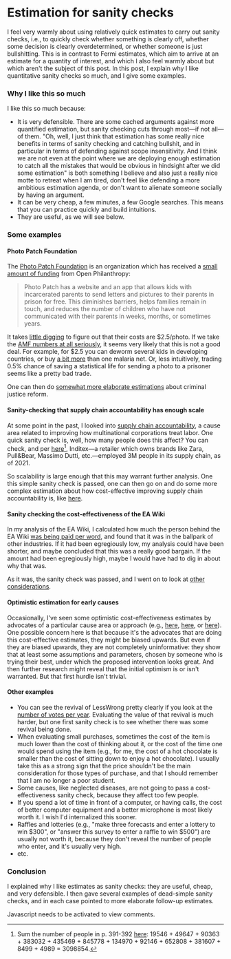 Estimation for sanity checks
============================

I feel very warmly about using relatively quick estimates to carry out sanity checks, i.e., to quickly check whether something is clearly off, whether some decision is clearly overdetermined, or whether someone is just bullshitting. This is in contrast to Fermi estimates, which aim to arrive at an estimate for a quantity of interest, and which I also feel warmly about but which aren't the subject of this post. In this post, I explain why I like quantitative sanity checks so much, and I give some examples.

### Why I like this so much

I like this so much because:

- It is very defensible. There are some cached arguments against more quantified estimation, but sanity checking cuts through most—if not all—of them. "Oh, well, I just think that estimation has some really nice benefits in terms of sanity checking and catching bullshit, and in particular in terms of defending against scope insensitivity. And I think we are not even at the point where we are deploying enough estimation to catch all the mistakes that would be obvious in hindsight after we did some estimation" is both something I believe and also just a really nice motte to retreat when I am tired, don't feel like defending a more ambitious estimation agenda, or don't want to alienate someone socially by having an argument. 
- It can be very cheap, a few minutes, a few Google searches. This means that you can practice quickly and build intuitions.
- They are useful, as we will see below.

### Some examples

#### Photo Patch Foundation

The [Photo Patch Foundation](https://photopatch.org/) is an organization which has received a [small amount of funding](https://www.openphilanthropy.org/grants/photo-patch-foundation-general-support-2019/) from Open Philanthropy:

> Photo Patch has a website and an app that allows kids with incarcerated parents to send letters and pictures to their parents in prison for free. This diminishes barriers, helps families remain in touch, and reduces the number of children who have not communicated with their parents in weeks, months, or sometimes years.

It takes [little digging](https://donorbox.org/patching-relationships-with-letters-photos-2) to figure out that their costs are $2.5/photo. If we take the [AMF numbers at all seriously](https://forum.effectivealtruism.org/posts/4Qdjkf8PatGBsBExK/adding-quantified-uncertainty-to-givewell-s-cost), it seems very likely that this is not a good deal. For example, for $2.5 you can deworm several kids in developing countries, or buy [a bit more](https://www.againstmalaria.com/DollarsPerNet.aspx) than one malaria net. Or, less intuitively, trading 0.5% chance of saving a statistical life for sending a photo to a prisoner seems like a pretty bad trade.

One can then do [somewhat more elaborate estimations](https://forum.effectivealtruism.org/posts/h2N9qEbvQ6RHABcae/a-critical-review-of-open-philanthropy-s-bet-on-criminal) about criminal justice reform.

#### Sanity-checking that supply chain accountability has enough scale

At some point in the past, I looked into [supply chain accountability](https://forum.effectivealtruism.org/posts/ME4zE34KBSYnt6hGp/new-cause-proposal-international-supply-chain-accountability), a cause area related to improving how multinational corporations treat labor. One quick sanity check is, well, how many people does this affect? You can check, and per [here](https://static.inditex.com/annual_report_2021/es/documentos/informe-de-gestion-integrado-2021.pdf)[^1], Inditex—a retailer which owns brands like Zara, Pull&Bear, Massimo Dutti, etc.—employed 3M people in its supply chain, as of 2021.

So scalability is large enough that this may warrant further analysis. One this simple sanity check is passed, one can then go on and do some more complex estimation about how cost-effective improving supply chain accountability is, like [here](https://www.getguesstimate.com/models/14645). 

[^1]: Sum the number of people in p. 391-392 [here](https://static.inditex.com/annual_report_2021/es/documentos/informe-de-gestion-integrado-2021.pdf): 19546 + 49647 + 90363 + 383032 + 435469 + 845778 + 134970 + 92146 + 652808 + 381607 + 8499 + 4989 = 3098854. 

#### Sanity checking the cost-effectiveness of the EA Wiki

In my analysis of the EA Wiki, I calculated how much the person behind the EA Wiki [was being paid per word](https://forum.effectivealtruism.org/posts/kTLR23dFRB5pJryvZ/external-evaluation-of-the-ea-wiki#Costs_per_word_compared_to_other_industries), and found that it was in the ballpark of other industries. If it had been egregiously low, my analysis could have been shorter, and maybe concluded that this was a really good bargain. If the amount had been egregiously high, maybe I would have had to dig in about why that was. 

As it was, the sanity check was passed, and I went on to look at [other considerations](https://forum.effectivealtruism.org/posts/kTLR23dFRB5pJryvZ/external-evaluation-of-the-ea-wiki#Evaluating_outcomes).

#### Optimistic estimation for early causes 

Occasionally, I've seen some optimistic cost-effectiveness estimates by advocates of a particular cause area or approach (e.g., [here](https://forum.effectivealtruism.org/posts/CcNY4MrT5QstNh4r7/cost-effectiveness-of-foods-for-global-catastrophes-even), [here](https://forum.effectivealtruism.org/posts/HqEmL7XAuuD5Pc4eg/evaluating-strongminds-how-strong-is-the-evidence), or [here](https://forum.effectivealtruism.org/posts/XpeamS2yTNhagxAip/remote-health-centers-in-uganda-a-cost-effective)). One possible concern here is that because it's the advocates that are doing this cost-effective estimates, they might be biased upwards. But even if they are biased upwards, they are not completely uninformative: they show that at least some assumptions and parameters, chosen by someone who is trying their best, under which the proposed intervention looks great. And then further research might reveal that the initial optimism is or isn't warranted. But that first hurdle isn't trivial.

#### Other examples

- You can see the revival of LessWrong pretty clearly if you look at the [number of votes per year](https://i.imgur.com/sPA5IAZ.png). Evaluating the value of that revival is much harder, but one first sanity check is to see whether there was some revival being done.
- When evaluating small purchases, sometimes the cost of the item is much lower than the cost of thinking about it, or the cost of the time one would spend using the item (e.g., for me, the cost of a hot chocolate is smaller than the cost of sitting down to enjoy a hot chocolate). I usually take this as a strong sign that the price shouldn't be the main consideration for those types of purchase, and that I should remember that I am no longer a poor student.
- Some causes, like neglected diseases, are not going to pass a cost-effectiveness sanity check, because they affect too few people.
- If you spend a lot of time in front of a computer, or having calls, the cost of better computer equipment and a better microphone is most likely worth it. I wish I'd internalized this sooner.
- Raffles and lotteries (e.g., "make three forecasts and enter a lottery to win $300", or "answer this survey to enter a raffle to win $500") are usually not worth it, because they don't reveal the number of people who enter, and it's usually very high.
- etc.

### Conclusion

I explained why I like estimates as sanity checks: they are useful, cheap, and very defensible. I then gave several examples of dead-simple sanity checks, and in each case pointed to more elaborate follow-up estimates. 

<p>
  <section id='isso-thread'>
  <noscript>Javascript needs to be activated to view comments.</noscript>
  </section>
</p>


